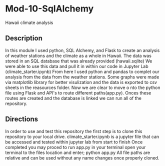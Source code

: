 # Mod-10-SqlAlchemy
Hawaii climate analysis

## Description

In this module I used python, SQL Alchemy, and Flask to create an analysis of weather stations and the climate as a whole in Hawaii. 
The data was stored in an SQL database that was already provided (hawaii.sqlite)
We were able to use this data and pull it in within our code in Jupyter Lab (climate_starter.ipynb)
From here I used python and pandas to complet our analysis from the data from the weather stations. 
Some graphs were made via matplotlib library for better visulization and the data is exported to csv sheets in the reasources folder.
Now we are clear to move o nto the python file using Flask and API's to route different paths(app.py).
Onces these routes are created and the database is linked we can run all of the repository.

## Directions

In order to use and test this repository the first step is to clone this repository to your local drive. 
climate_starter.ipynb is a jupyter file that can be accessed and tested within jupyter lab from start to finish
Once completed you may proced to run app.py in your terminal
    open your terminal to the files location and enter; python app.py
All file paths are relative and can be used without any name changes once properly cloned.
